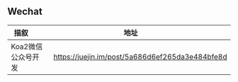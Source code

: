 ## Wechat
| 描叙          | 地址           |
| ------------- |:-------------:| 
|Koa2微信公众号开发|https://juejin.im/post/5a686d6ef265da3e484bfe8d|
 
